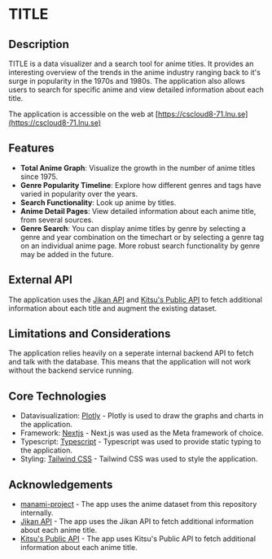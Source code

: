 # TITLE

## Description

TITLE is a data visualizer and a search tool for anime titles. It provides an interesting overview of the trends in the anime industry ranging back to it's surge in popularity in the 1970s and 1980s. The application also allows users to search for specific anime and view detailed information about each title.

The application is accessible on the web at [https://cscloud8-71.lnu.se](https://cscloud8-71.lnu.se)

## Features

- **Total Anime Graph**: Visualize the growth in the number of anime titles since 1975.
- **Genre Popularity Timeline**: Explore how different genres and tags have varied in popularity over the years.
- **Search Functionality**: Look up anime by titles.
- **Anime Detail Pages**: View detailed information about each anime title, from several sources.
- **Genre Search**: You can display anime titles by genre by selecting a genre and year combination on the timechart or by selecting a genre tag on an individual anime page.   More robust search functionality by genre may be added in the future.

## External API

The application uses the [Jikan API](https://jikan.moe/) and [Kitsu's Public API](https://kitsu.docs.apiary.io/) to fetch additional information about each title and augment the existing dataset.

## Limitations and Considerations

The application relies heavily on a seperate internal backend API to fetch and talk with the database. This means that the application will not work without the backend service running.

## Core Technologies

- Datavisualization: [Plotly](https://plotly.com/) - Plotly is used to draw the graphs and charts in the application.
- Framework: [Nextjs](https://nextjs.org/) - Next.js was used as the Meta framework of choice.
- Typescript: [Typescript](https://www.typescriptlang.org/) - Typescript was used to provide static typing to the application.
- Styling: [Tailwind CSS](https://tailwindcss.com/) - Tailwind CSS was used to style the application.

## Acknowledgements

- [manami-project](https://github.com/manami-project/anime-offline-database) - The app uses the anime dataset from this repository internally.
- [Jikan API](https://jikan.moe/) - The app uses the Jikan API to fetch additional information about each anime title.
- [Kitsu's Public API](https://kitsu.docs.apiary.io/) - The app uses Kitsu's Public API to fetch additional information about each anime title.
